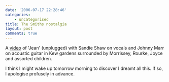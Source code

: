 ```yaml
---
date: '2006-07-17 22:28:46'
categories:
    - uncategorised
title: The Smiths nostalgia
layout: post
comments: true
---
```


A [video](http://www.youtube.com/watch?v=hB_VmZMQj5c) of 'Jean'
(unplugged) with Sandie Shaw on vocals and Johnny Marr on acoustic
guitar in Kew gardens surrounded by Morrissey, Rourke, Joyce and
assorted children.

I think I might wake up tomorrow morning to discover I dreamt all this.
If so, I apologise profusely in advance.

